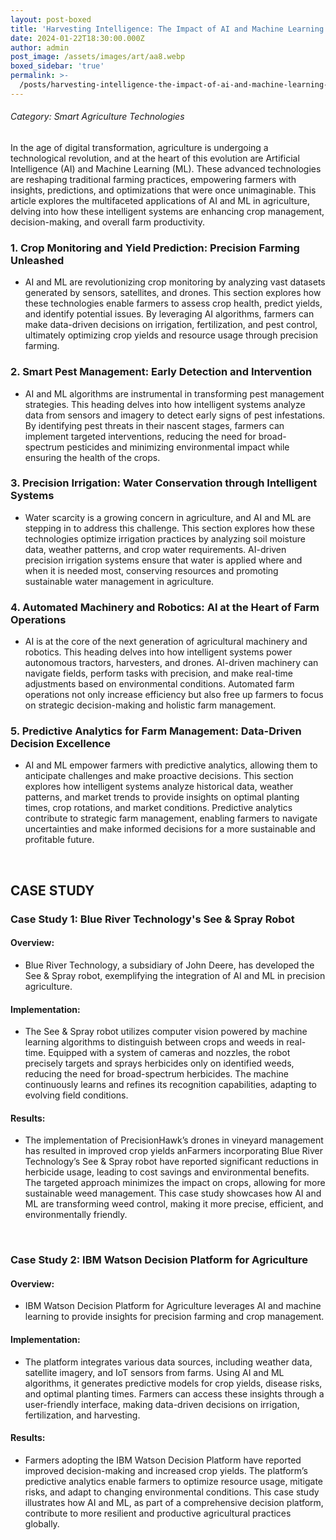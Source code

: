 ```yaml
---
layout: post-boxed
title: 'Harvesting Intelligence: The Impact of AI and Machine Learning in Agriculture'
date: 2024-01-22T18:30:00.000Z
author: admin
post_image: /assets/images/art/aa8.webp
boxed_sidebar: 'true'
permalink: >-
  /posts/harvesting-intelligence-the-impact-of-ai-and-machine-learning-in-agriculture
---
```


###### Category: Smart Agriculture Technologies

In the age of digital transformation, agriculture is undergoing a technological revolution, and at the heart of this evolution are Artificial Intelligence (AI) and Machine Learning (ML). These advanced technologies are reshaping traditional farming practices, empowering farmers with insights, predictions, and optimizations that were once unimaginable. This article explores the multifaceted applications of AI and ML in agriculture, delving into how these intelligent systems are enhancing crop management, decision-making, and overall farm productivity.

### 1. Crop Monitoring and Yield Prediction: Precision Farming Unleashed

* AI and ML are revolutionizing crop monitoring by analyzing vast datasets generated by sensors, satellites, and drones. This section explores how these technologies enable farmers to assess crop health, predict yields, and identify potential issues. By leveraging AI algorithms, farmers can make data-driven decisions on irrigation, fertilization, and pest control, ultimately optimizing crop yields and resource usage through precision farming.

### 2. Smart Pest Management: Early Detection and Intervention

* AI and ML algorithms are instrumental in transforming pest management strategies. This heading delves into how intelligent systems analyze data from sensors and imagery to detect early signs of pest infestations. By identifying pest threats in their nascent stages, farmers can implement targeted interventions, reducing the need for broad-spectrum pesticides and minimizing environmental impact while ensuring the health of the crops.

### 3. Precision Irrigation: Water Conservation through Intelligent Systems

* Water scarcity is a growing concern in agriculture, and AI and ML are stepping in to address this challenge. This section explores how these technologies optimize irrigation practices by analyzing soil moisture data, weather patterns, and crop water requirements. AI-driven precision irrigation systems ensure that water is applied where and when it is needed most, conserving resources and promoting sustainable water management in agriculture.

### 4. Automated Machinery and Robotics: AI at the Heart of Farm Operations

* AI is at the core of the next generation of agricultural machinery and robotics. This heading delves into how intelligent systems power autonomous tractors, harvesters, and drones. AI-driven machinery can navigate fields, perform tasks with precision, and make real-time adjustments based on environmental conditions. Automated farm operations not only increase efficiency but also free up farmers to focus on strategic decision-making and holistic farm management.

### 5. Predictive Analytics for Farm Management: Data-Driven Decision Excellence

* AI and ML empower farmers with predictive analytics, allowing them to anticipate challenges and make proactive decisions. This section explores how intelligent systems analyze historical data, weather patterns, and market trends to provide insights on optimal planting times, crop rotations, and market conditions. Predictive analytics contribute to strategic farm management, enabling farmers to navigate uncertainties and make informed decisions for a more sustainable and profitable future.

<br>

## CASE STUDY

### Case Study 1: Blue River Technology's See & Spray Robot

#### Overview:

* Blue River Technology, a subsidiary of John Deere, has developed the See & Spray robot, exemplifying the integration of AI and ML in precision agriculture.

#### Implementation:

* The See & Spray robot utilizes computer vision powered by machine learning algorithms to distinguish between crops and weeds in real-time. Equipped with a system of cameras and nozzles, the robot precisely targets and sprays herbicides only on identified weeds, reducing the need for broad-spectrum herbicides. The machine continuously learns and refines its recognition capabilities, adapting to evolving field conditions.

#### Results:

* The implementation of PrecisionHawk’s drones in vineyard management has resulted in improved crop yields anFarmers incorporating Blue River Technology’s See & Spray robot have reported significant reductions in herbicide usage, leading to cost savings and environmental benefits. The targeted approach minimizes the impact on crops, allowing for more sustainable weed management. This case study showcases how AI and ML are transforming weed control, making it more precise, efficient, and environmentally friendly.

<br>

### Case Study 2: IBM Watson Decision Platform for Agriculture

#### Overview:

* IBM Watson Decision Platform for Agriculture leverages AI and machine learning to provide insights for precision farming and crop management.

#### Implementation:

* The platform integrates various data sources, including weather data, satellite imagery, and IoT sensors from farms. Using AI and ML algorithms, it generates predictive models for crop yields, disease risks, and optimal planting times. Farmers can access these insights through a user-friendly interface, making data-driven decisions on irrigation, fertilization, and harvesting.

#### Results:

* Farmers adopting the IBM Watson Decision Platform have reported improved decision-making and increased crop yields. The platform’s predictive analytics enable farmers to optimize resource usage, mitigate risks, and adapt to changing environmental conditions. This case study illustrates how AI and ML, as part of a comprehensive decision platform, contribute to more resilient and productive agricultural practices globally.
